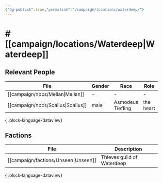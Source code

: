 ```yaml
---
{"dg-publish":true,"permalink":"/campaign/locations/waterdeep/"}
---
```


# # [[campaign/locations/Waterdeep\|Waterdeep]]


## Relevant People
| File                                  | Gender | Race              | Role      | Description |
| ------------------------------------- | ------ | ----------------- | --------- | ----------- |
| [[campaign/npcs/Melian\|Melian]]   | \-     | \-                | \-        | \-          |
| [[campaign/npcs/Scalius\|Scalius]] | male   | Asmodeus Tiefling | the heart | \-          |

{ .block-language-dataview}

## Factions
| File                                    | Description                |
| --------------------------------------- | -------------------------- |
| [[campaign/factions/Unseen\|Unseen]] | Thieves guild of Waterdeep |

{ .block-language-dataview}